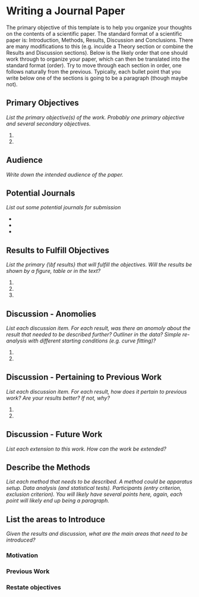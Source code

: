 # Writing a Journal Paper

The primary objective of this template is to help you organize your thoughts on the contents of a scientific paper.  The standard format of a scientific paper is: Introduction, Methods, Results, Discussion and Conclusions.  There are many modifications to this (e.g. inculde a Theory section or combine the Results and Discussion sections).  Below is the likely order that one should work through to organize your paper, which can then be translated into the standard format (order).  Try to move through each section in order, one follows naturally from the previous.  Typically, each bullet point that you write below one of the sections is going to be a paragraph (though maybe not).

## Primary Objectives
*List the primary objective(s) of the work. Probably one primary objective and several secondary objectives.*

1. 

2. 

## Audience
*Write down the intended audience of the paper.*





## Potential Journals
*List out some potential journals for submission*

*
*
*


## Results to Fulfill Objectives
*List the primary {\bf results} that will fulfill the objectives.  Will the results be shown by a figure, table or in the text?*

1. 



2. 



3. 




## Discussion - Anomolies
*List each discussion item.  For each result, was there an anomoly about the result that needed to be described further?  Outliner in the data?  Simple re-analysis with different starting conditions (e.g. curve fitting)?*

1. 

2. 



## Discussion - Pertaining to Previous Work
*List each discussion item.  For each result, how does it pertain to previous work?  Are your results better?  If not, why?*

1. 


2. 



## Discussion - Future Work
*List each extension to this work.  How can the work be extended?*





## Describe the Methods
*List each method that needs to be described.  A method could be apparatus setup.  Data analysis (and statistical tests).  Participants (entry criterion, exclusion criterion).  You will likely have several points here, again, each point will likely end up being a paragraph.*





## List the areas to Introduce

*Given the results and discussion, what are the main areas that need to be introduced?*

### Motivation


### Previous Work


### Restate objectives